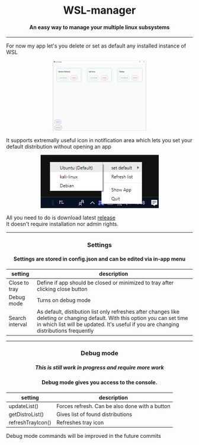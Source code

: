 <h1 align="center">WSL-manager</h1>
<h4 align="center">An easy way to manage your multiple linux subsystems</h4>

***  
  
For now my app let's you delete or set as default any installed instance of WSL
<p align="center"><img src="docs/img/app.png" width="50%"></p>

It supports extremally useful icon in notification area which lets you set your default distribution without opening an app
<p align="center"><img src="docs/img/tray.png"></p>  

All you need to do is download latest [release](https://github.com/JonaszPotoniec/WSL-manager/releases)  
It doesn't require installation nor admin rights.

***
<h3 align="center">Settings</h3>

<h4 align="center">Settings are stored in config.json and can be edited via in-app menu</h4>

|setting | description |
|--------|-------------|
| Close to tray   | Define if app should be closed or minimized to tray after clicking close button |
| Debug mode      | Turns on debug mode |
| Search interval | As default, distibution list only refreshes after changes like deleting or changing default. With this option you can set time in which list will be updated. It's useful if you are changing distributions frequently |

***

<h3 align="center">Debug mode</h3>
<h5 align="center">This is still work in progress and require more work</h5>
<h4 align="center">Debug mode gives you access to the console.</h4>
  

<center>
  
|setting | description |
|--------|-------------|
|updateList()|Forces refresh. Can be also done with a button|
|getDistroList()|Gives list of found distributions|
|refreshTrayIcon()|Refreshes tray icon|

</center>

Debug mode commands will be improved in the future commits
